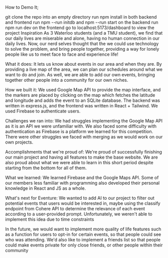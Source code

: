 How to Demo It;

git clone the repo into an empty directory
run npm install in both backend and frontend
run npm --run initdb and npm --run start on the backend
run npm run dev on the frontend
go to localhost:5173/dashboard to view the project
Inspiration As 3 Waterloo students (and a TMU student), we find that our daily lives are miserable and alone, having no human connection in our daily lives. Now, our nerd selves thought that the we could use technology to solve the problem, and bring people together, providing a way for lonely people like us to meet face to face and experience life!

What it does: It lets us know about events in our area and when they are. By providing a live map of the area, we can plan our schedules around what we want to do and join. As well, we are able to add our own events, bringing together other people into a community for our own niches.

How we built it: We used Google Map API to provide the map interface, and the markers are placed by clicking on the map which fetches the latitude and longitude and adds the event to an SQLite database. The backend was written in express.js, and the frontend was written in React + Tailwind. We used Firebase to authenticate users.

Challenges we ran into: We had struggles implementing the Google Map API as it is an API we were unfamiliar with. We also faced some difficulty with authentication as Firebase is a platform we learned for this competition. There were other struggles we faced with merging as we would work on our own projects.

Accomplishments that we're proud of: We're proud of successfully finishing our main project and having all features to make the base website. We are also proud about what we were able to learn in this short period despite starting from the bottom for all of them.

What we learned: We learned Firebase and the Google Maps API. Some of our members less familiar with programming also developed their personal knowledge in React and JS as a whole.

What's next for Eventure: We wanted to add AI to our project to filter out potential events that users would be interested in, maybe using the classify endpoint from Cohere API to determine the relevance of each event according to a user-provided prompt. Unfortunately, we weren't able to implement this idea due to time constraints

In the future, we would want to implement more quality of life features such as a function for users to opt-in for certain events, so that people could see who was attending. We'd also like to implement a friends list so that people could make events private for only close friends, or other people within their community
